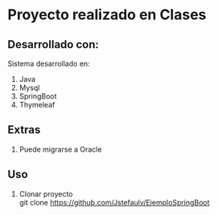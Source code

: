 # Proyecto realizado en Clases

## Desarrollado con:
Sistema desarrollado en: <br/>
1. Java
2. Mysql
3. SpringBoot
4. Thymeleaf

## Extras
1. Puede migrarse a Oracle

## Uso
1. Clonar proyecto<br/>
git clone https://github.com/Jstefaulv/EjemploSpringBoot
